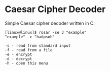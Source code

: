 # Caesar Cipher Decoder
Simple Caesar cipher decoder written in C.

```
[linux@linux]$ rosar -se 3 "example" 
"example" -> "hadpsoh" 
```

```
-s - read from standard input
-f - read from a file
-e - encrypt
-d - decrypt
-h - open this menu
```
